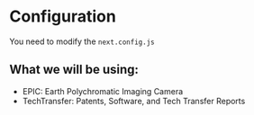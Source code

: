 # Configuration
You need to modify the `next.config.js`

## What we will be using:
- EPIC: Earth Polychromatic Imaging Camera
- TechTransfer: Patents, Software, and Tech Transfer Reports